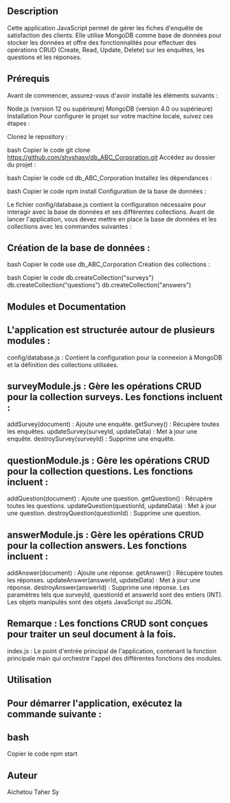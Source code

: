   ## Description
  Cette application JavaScript permet de gérer les fiches d'enquête de satisfaction des clients. Elle utilise MongoDB comme base de données pour stocker les données et offre des fonctionnalités pour effectuer des opérations CRUD (Create, Read, Update, Delete) sur les enquêtes, les questions et les réponses.

  ## Prérequis
  Avant de commencer, assurez-vous d'avoir installé les éléments suivants :

  Node.js (version 12 ou supérieure)
  MongoDB (version 4.0 ou supérieure)
  Installation
  Pour configurer le projet sur votre machine locale, suivez ces étapes :

  Clonez le repository :

  bash
  Copier le code
  git clone https://github.com/shyshasy/db_ABC_Corporation.git
  Accédez au dossier du projet :

  bash
  Copier le code
  cd db_ABC_Corporation
  Installez les dépendances :

  bash
  Copier le code
  npm install
  Configuration de la base de données :

  Le fichier config/database.js contient la configuration nécessaire pour interagir avec la base de données et ses différentes collections. Avant de lancer l'application, vous devez mettre en place la base de données et les collections avec les commandes suivantes :

  ## Création de la base de données :

  bash
  Copier le code
  use db_ABC_Corporation
  Création des collections :

  bash
  Copier le code
  db.createCollection("surveys")
  db.createCollection("questions")
  db.createCollection("answers")

  ## Modules et Documentation

  ## L'application est structurée autour de plusieurs modules :

  config/database.js : Contient la configuration pour la connexion à MongoDB et la définition des collections utilisées.

  ## surveyModule.js : Gère les opérations CRUD pour la collection surveys. Les fonctions incluent :

  addSurvey(document) : Ajoute une enquête.
  getSurvey() : Récupère toutes les enquêtes.
  updateSurvey(surveyId, updateData) : Met à jour une enquête.
  destroySurvey(surveyId) : Supprime une enquête.

  ## questionModule.js : Gère les opérations CRUD pour la collection questions. Les fonctions incluent :

  addQuestion(document) : Ajoute une question.
  getQuestion() : Récupère toutes les questions.
  updateQuestion(questionId, updateData) : Met à jour une question.
  destroyQuestion(questionId) : Supprime une question.

  ## answerModule.js : Gère les opérations CRUD pour la collection answers. Les fonctions incluent :

  addAnswer(document) : Ajoute une réponse.
  getAnswer() : Récupère toutes les réponses.
  updateAnswer(answerId, updateData) : Met à jour une réponse.
  destroyAnswer(answerId) : Supprime une réponse.
  Les paramètres tels que surveyId, questionId et answerId sont des entiers (INT). Les objets manipulés sont des objets JavaScript ou JSON.

  ## Remarque : Les fonctions CRUD sont conçues pour traiter un seul document à la fois.

  index.js : Le point d'entrée principal de l'application, contenant la fonction principale main qui orchestre l'appel des différentes fonctions des modules.

  ## Utilisation

  ## Pour démarrer l'application, exécutez la commande suivante :

 ## bash

  Copier le code
  npm start

  ## Auteur
  Aichetou Taher Sy